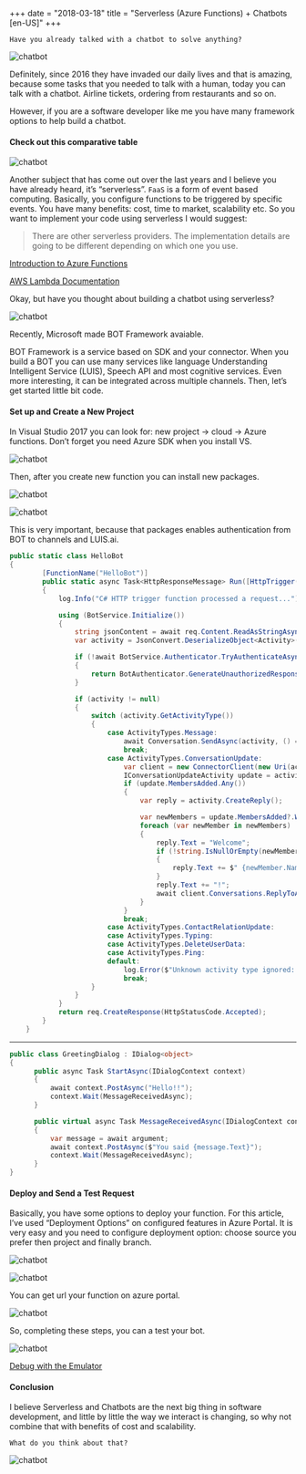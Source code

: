 +++
date = "2018-03-18"
title = "Serverless (Azure Functions) + Chatbots [en-US]"
+++

`Have you already talked with a chatbot to solve anything?`

![chatbot](/images/chatbot-1.gif)

Definitely, since 2016 they have invaded our daily lives and that is amazing, because some tasks that you needed to talk with a human, today you can talk with a chatbot. Airline tickets, ordering from restaurants and so on.

However, if you are a software developer like me you have many framework options to help build a chatbot.

#### Check out this comparative table

![chatbot](/images/chatbot-2.png)

Another subject that has come out over the last years and I believe you have already heard, it’s “serverless”.
`FaaS` is a form of event based computing. Basically, you configure functions to be triggered by specific events. You have many benefits: cost, time to market, scalability etc. So you want to implement your code using serverless I would suggest:

> There are other serverless providers. The implementation details are going to be different depending on which one you use.

[Introduction to Azure Functions](https://docs.microsoft.com/en-us/azure/azure-functions/functions-overview)

[AWS Lambda Documentation](https://docs.aws.amazon.com/lambda/index.html)

Okay, but have you thought about building a chatbot using serverless?

![chatbot](/images/chatbot-3.gif)

Recently, Microsoft made BOT Framework avaiable.

BOT Framework is a service based on SDK and your connector. When you build a BOT you can use many services like language Understanding Intelligent Service (LUIS), Speech API and most cognitive services. Even more interesting, it can be integrated across multiple channels. Then, let’s get started little bit code.

#### Set up and Create a New Project

In Visual Studio 2017 you can look for: new project -> cloud -> Azure functions. Don’t forget you need Azure SDK when you install VS.

![chatbot](/images/chatbot-4.png)

Then, after you create new function you can install new packages.

![chatbot](/images/chatbot-5.png)

![chatbot](/images/chatbot-6.png)

This is very important, because that packages enables authentication from BOT to channels and LUIS.ai.

```csharp
public static class HelloBot
{
        [FunctionName("HelloBot")]
        public static async Task<HttpResponseMessage> Run([HttpTrigger(AuthorizationLevel.Function, "get", "post", Route = null)]HttpRequestMessage req, TraceWriter log)
        {
            log.Info("C# HTTP trigger function processed a request...");

            using (BotService.Initialize())
            {
                string jsonContent = await req.Content.ReadAsStringAsync();
                var activity = JsonConvert.DeserializeObject<Activity>(jsonContent);

                if (!await BotService.Authenticator.TryAuthenticateAsync(req, new[] { activity }, CancellationToken.None))
                {
                    return BotAuthenticator.GenerateUnauthorizedResponse(req);
                }

                if (activity != null)
                {
                    switch (activity.GetActivityType())
                    {
                        case ActivityTypes.Message:
                            await Conversation.SendAsync(activity, () => new GreetingDialog());
                            break;
                        case ActivityTypes.ConversationUpdate:
                            var client = new ConnectorClient(new Uri(activity.ServiceUrl));
                            IConversationUpdateActivity update = activity;
                            if (update.MembersAdded.Any())
                            {
                                var reply = activity.CreateReply();

                                var newMembers = update.MembersAdded?.Where(t => t.Id != activity.Recipient.Id);
                                foreach (var newMember in newMembers)
                                {
                                    reply.Text = "Welcome";
                                    if (!string.IsNullOrEmpty(newMember.Name))
                                    {
                                        reply.Text += $" {newMember.Name}";
                                    }
                                    reply.Text += "!";
                                    await client.Conversations.ReplyToActivityAsync(reply);
                                }
                            }
                            break;
                        case ActivityTypes.ContactRelationUpdate:
                        case ActivityTypes.Typing:
                        case ActivityTypes.DeleteUserData:
                        case ActivityTypes.Ping:
                        default:
                            log.Error($"Unknown activity type ignored: {activity.GetActivityType()}");
                            break;
                    }
                }
            }
            return req.CreateResponse(HttpStatusCode.Accepted);
        }
    }
```

---

```csharp
public class GreetingDialog : IDialog<object>
{
      public async Task StartAsync(IDialogContext context)
      {
          await context.PostAsync("Hello!!");
          context.Wait(MessageReceivedAsync);
      }

      public virtual async Task MessageReceivedAsync(IDialogContext context, IAwaitable<IMessageActivity> argument)
      {
          var message = await argument;
          await context.PostAsync($"You said {message.Text}");
          context.Wait(MessageReceivedAsync);
      }
}
```
#### Deploy and Send a Test Request

Basically, you have some options to deploy your function. For this article, I’ve used “Deployment Options” on configured features in Azure Portal.
It is very easy and you need to configure deployment option: choose source you prefer then project and finally branch.

![chatbot](/images/chatbot-7.png)

![chatbot](/images/chatbot-8.png)

You can get url your function on azure portal.

![chatbot](/images/chatbot-9.png)

So, completing these steps, you can a test your bot.

![chatbot](/images/chatbot-10.png)

[Debug with the Emulator](https://docs.microsoft.com/en-us/azure/bot-service/bot-service-debug-emulator?view=azure-bot-service-4.0&tabs=csharp)

#### Conclusion

I believe Serverless and Chatbots are the next big thing in software development, and little by little the way we interact is changing, so why not combine that with benefits of cost and scalability.

`What do you think about that?`

![chatbot](/images/chatbot-done.gif)